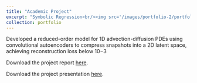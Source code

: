 ```yaml
---
title: "Academic Project"
excerpt: "Symbolic Regression<br/><img src='/images/portfolio-2/portfolio-2-cover.png'>"
collection: portfolio
---
```


Developed a reduced-order model for 1D advection-diffusion PDEs using convolutional autoencoders to compress
snapshots into a 2D latent space, achieving reconstruction loss below 10−3

Download the project report [here](http://giuliocrp.github.io/files/portfolio-2/portfolio-2-report.pdf).

Download the project presentation [here](http://giuliocrp.github.io/files/portfolio-2/portfolio-2-presentation.pdf).
